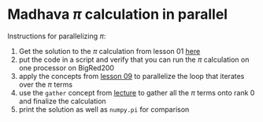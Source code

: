 # Madhava $\pi$ calculation in parallel
Instructions for parallelizing $\pi$:

1. Get the solution to the $\pi$ calculation from lesson 01 [here](https://github.com/taobrienlbl/advanced_earth_science_data_analysis/blob/4244ad691497d1043f5d82e1b883054da5c582a3/lessons/01_fundamentals/01b_madhava_pi_calculation_SOLUTION.ipynb)
1. put the code in a script and verify that you can run the $\pi$ calculation on one processor on BigRed200
1. apply the concepts from [lesson 09](https://github.com/taobrienlbl/advanced_earth_science_data_analysis/blob/451d6fbac516567d28342663f6289634af0ea794/lessons/09_parallelization_intro/parallel_generate_frames.py) to parallelize the loop that iterates over the $\pi$ terms
1. use the `gather` concept from [lecture](https://github.com/taobrienlbl/advanced_earth_science_data_analysis/blob/spring_2023_iub/lessons/11_spectral_analysis_intro/in_class_work/gather_example.py) to gather all the $\pi$ terms onto rank 0 and finalize the calculation
1. print the solution as well as `numpy.pi` for comparison
